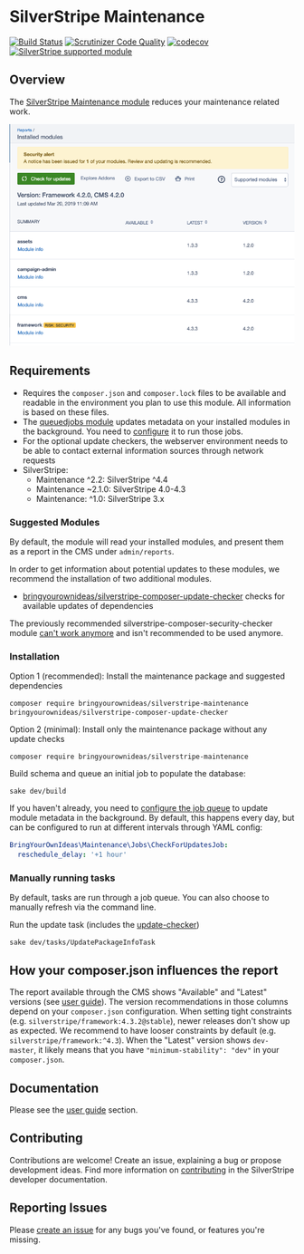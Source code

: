 # SilverStripe Maintenance

[![Build Status](https://api.travis-ci.org/bringyourownideas/silverstripe-maintenance.svg?branch=master)](https://travis-ci.org/bringyourownideas/silverstripe-maintenance)
[![Scrutinizer Code Quality](https://scrutinizer-ci.com/g/bringyourownideas/silverstripe-maintenance/badges/quality-score.png?b=master)](https://scrutinizer-ci.com/g/bringyourownideas/silverstripe-maintenance/?branch=master)
[![codecov](https://codecov.io/gh/bringyourownideas/silverstripe-maintenance/branch/master/graph/badge.svg)](https://codecov.io/gh/bringyourownideas/silverstripe-maintenance)
[![SilverStripe supported module](https://img.shields.io/badge/silverstripe-supported-0071C4.svg)](https://www.silverstripe.org/software/addons/silverstripe-commercially-supported-module-list/)

## Overview

The [SilverStripe Maintenance module](https://github.com/bringyourownideas/silverstripe-maintenance "Assists with the 
maintenance of your SilverStripe application") reduces your maintenance related work.

![UI Preview](docs/en/_img/ui-with-sec-alert.png)

## Requirements

* Requires the `composer.json` and `composer.lock` files to be available and readable in the environment you plan to use this module. All information is based on these files.
* The [queuedjobs module](https://github.com/symbiote/silverstripe-queuedjobs) updates metadata on your installed modules in the background. You need to [configure](https://github.com/symbiote/silverstripe-queuedjobs) it to run those jobs.
* For the optional update checkers, the webserver environment needs to be able to contact external information sources through network requests
* SilverStripe:
  * Maintenance ^2.2: SilverStripe ^4.4
  * Maintenance ~2.1.0: SilverStripe 4.0-4.3
  * Maintenance: ^1.0: SilverStripe 3.x

### Suggested Modules

By default, the module will read your installed modules,
and present them as a report in the CMS under `admin/reports`.

In order to get information about potential updates to these modules,
we recommend the installation of two additional modules.

- [bringyourownideas/silverstripe-composer-update-checker](https://github.com/bringyourownideas/silverstripe-composer-update-checker) checks for available updates of dependencies

The previously recommended silverstripe-composer-security-checker module [can't work anymore](https://github.com/bringyourownideas/silverstripe-composer-security-checker/issues/57) and isn't recommended to be used anymore.


### Installation 
 
Option 1 (recommended): Install the maintenance package and suggested dependencies

```
composer require bringyourownideas/silverstripe-maintenance bringyourownideas/silverstripe-composer-update-checker
```

Option 2 (minimal): Install only the maintenance package without any update checks

```
composer require bringyourownideas/silverstripe-maintenance
```

Build schema and queue an initial job to populate the database:

```
sake dev/build
```

If you haven't already, you need to [configure the job queue](https://github.com/symbiote/silverstripe-queuedjobs)
to update module metadata in the background. By default, this happens every day,
but can be configured to run at different intervals through YAML config:

```yaml
BringYourOwnIdeas\Maintenance\Jobs\CheckForUpdatesJob:
  reschedule_delay: '+1 hour'
```

### Manually running tasks

By default, tasks are run through a job queue. You can also choose to manually refresh via the command line.

Run the update task (includes the [update-checker](https://github.com/bringyourownideas/silverstripe-composer-update-checker))
```
sake dev/tasks/UpdatePackageInfoTask
```


## How your composer.json influences the report

The report available through the CMS shows "Available" and "Latest" versions (see [user guide](docs/en/userguide/index.md)).
The version recommendations in those columns depend on your
`composer.json` configuration. When setting tight constraints (e.g. `silverstripe/framework:4.3.2@stable`),
newer releases don't show up as expected. We recommend to have looser constraints by default
(e.g. `silverstripe/framework:^4.3`). When the "Latest" version shows `dev-master`,
it likely means that you have `"minimum-stability": "dev"` in your `composer.json`.

## Documentation

Please see the [user guide](docs/en/userguide/index.md) section.

## Contributing

Contributions are welcome! Create an issue, explaining a bug or propose development ideas. Find more information on 
[contributing](https://docs.silverstripe.org/en/contributing/) in the SilverStripe developer documentation.

## Reporting Issues

Please [create an issue](https://github.com/bringyourownideas/silverstripe-maintenance/issues) for any bugs you've found, or features you're missing.
